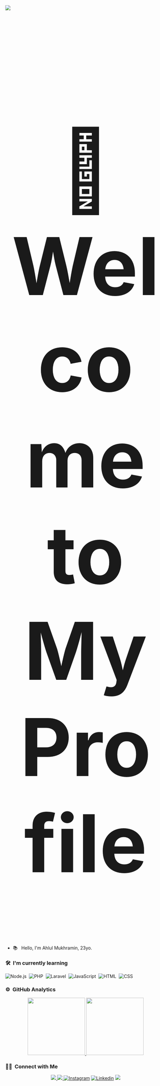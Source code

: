 ﻿<img src="https://user-images.githubusercontent.com/73097560/115834477-dbab4500-a447-11eb-908a-139a6edaec5c.gif">

<h1 align="center" style="font-size:250px">👋 Welcome to My Profile</h1>

- 📚 &nbsp; Hello, I'm Ahlul Mukhramin, 23yo.

### 🛠 &nbsp;I'm currently learning

![Node.js](https://img.shields.io/badge/-Node.js-280137?style=flat&logo=node.js)&nbsp;
![PHP](https://img.shields.io/badge/PHP-280137?style=flat&logo=php)&nbsp;
![Laravel](https://img.shields.io/badge/Laravel-280137?style=flat&logo=Laravel)&nbsp;
![JavaScript](https://img.shields.io/badge/-JavaScript-280137?style=flat&logo=javascript)&nbsp;
![HTML](https://img.shields.io/badge/-HTML-280137?style=flat&logo=HTML5)&nbsp;
![CSS](https://img.shields.io/badge/-CSS-280137?style=flat&logo=CSS3&logoColor=1572B6)&nbsp;

### ⚙️ &nbsp;GitHub Analytics

<p align="center" class="d-flex justify-content-center align-items-center">
  <a href="https://github.com/ahlulmukh">
  <img height="180em" src="https://github-readme-stats.vercel.app/api?username=ahlulmukh&theme=dracula&show_icons=true&hide_border=true&count_private=true"/>
  <img height="180em" src="https://github-readme-stats.vercel.app/api/top-langs/?username=ahlulmukh&theme=dracula&show_icons=true&hide_border=true&layout=compact"/>
  </a>
</p>

### 🤝🏻 &nbsp;Connect with Me

<p align="center">
<a href="www.aldev.my.id">
<img src="https://img.shields.io/badge/Website-aldev.my.id-blue">
<img src="https://img.shields.io/badge/Email-ahluldev20@gmail.com-purple">
<a href="https://www.instagram.com/ahlulmukh">
<img alt="Instagram" title="follow me <3" src="https://img.shields.io/badge/-ahlulmukh-E4405F?style=flat&logo=Instagram&logoColor=white"/></a>
<a href="https://www.linkedin.com/in/ahlulmukh/">
<img alt="Linkedin" src="https://img.shields.io/badge/-ahlulmukh-4E94EC?style=flat&logo=Linkedin&logoColor=0a0b24"/></a>
<img src="https://user-images.githubusercontent.com/73097560/115834477-dbab4500-a447-11eb-908a-139a6edaec5c.gif">
